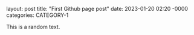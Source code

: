 layout: post
title: "First Github page post"
date: 2023-01-20 02:20 -0000
categories: CATEGORY-1 


This is a random text. 

